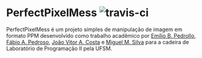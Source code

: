 # PerfectPixelMess ![travis-ci](https://travis-ci.org/emiliopedrollo/PerfectPixelMess.svg?branch=master)

PerfectPixelMess é um projeto simples de manipulação de imagem em formato PPM desenvolvido como trabalho acadêmico por [Emílio B. Pedrollo], [Fábio A. Pedroso], [João Vitor A. Costa] e [Miguel M. Silva] para a cadeira de Laboratório de Programação II pela UFSM.

[Emílio B. Pedrollo]: <https://github.com/emiliopedrollo>
[Fábio A. Pedroso]: <https://github.com/fapedroso>
[João Vitor A. Costa]: <https://github.com/zero220>
[Miguel M. Silva]: <https://github.com/Allbionn>
